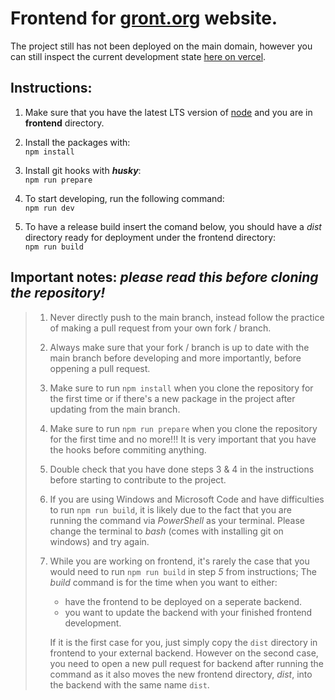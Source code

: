 

# Frontend for [gront.org](https://www.gront.org ) website.  

The project still has not been deployed on the main domain, however you can still inspect the current development state [here on vercel](https://gront-website-project.vercel.app/ "a deployment of current main branch on vercel.").  

## Instructions:

1. Make sure that you have the latest LTS version of [node](https://nodejs.org "Node.js® is a JavaScript runtime built on Chrome's V8 JavaScript engine.") and you are in **frontend** directory.  

2. Install the packages with:  
`npm install`

3. Install git hooks with ***husky***:  
`npm run prepare`

4. To start developing, run the following command:  
`npm run dev`

5. To have a release build insert the comand below, you should have a *dist* directory ready for deployment under the frontend directory:  
`npm run build`


## Important notes: *please read this before cloning the repository!*

> 1. Never directly push to the main branch, instead follow the practice of making a pull request from your own fork / branch.
> 2. Always make sure that your fork / branch is up to date with the main branch before developing and more importantly, before oppening a pull request.
> 3. Make sure to run `npm install` when you clone the repository for the first time or if there's a new package in the project after updating from the main branch.
> 4. Make sure to run `npm run prepare` when you clone the repository for the first time and no more!!! It is very important that you have the hooks before commiting anything.
> 5. Double check that you have done steps 3 & 4 in the instructions before starting to contribute to the project.
> 6. If you are using Windows and Microsoft Code and have difficulties to run `npm run build`, it is likely due to the fact that you are running the command via *PowerShell* as your terminal. Please change the terminal to *bash* (comes with installing git on windows) and try again.
> 7. While you are working on frontend, it's rarely the case that you would need to run `npm run build` in step *5* from instructions; The *build* command is for the time when you want to either:
>     - have the frontend to be deployed on a seperate backend.
>     - you want to update the backend with your finished frontend development.  
>  
>     If it is the first case for you, just simply copy the `dist` directory in frontend to your external backend. However on the second case, you need to open a new pull request for backend after running the command as it also moves the new frontend directory, *dist*, into the backend with the same name `dist`.
